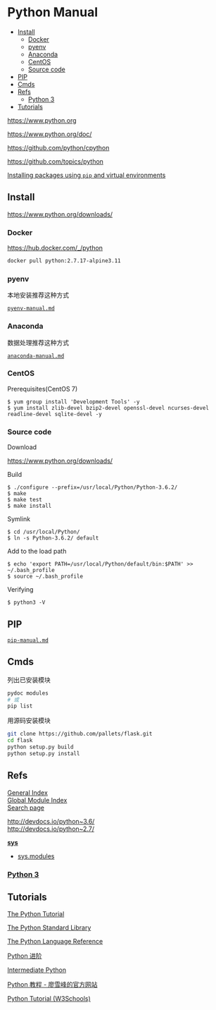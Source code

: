 <!-- omit in toc -->
# Python Manual

- [Install](#install)
  - [Docker](#docker)
  - [pyenv](#pyenv)
  - [Anaconda](#anaconda)
  - [CentOS](#centos)
  - [Source code](#source-code)
- [PIP](#pip)
- [Cmds](#cmds)
- [Refs](#refs)
  - [Python 3](#python-3)
- [Tutorials](#tutorials)

<https://www.python.org>

<https://www.python.org/doc/>

<https://github.com/python/cpython>

<https://github.com/topics/python>

[Installing packages using `pip` and virtual environments](https://packaging.python.org/guides/installing-using-pip-and-virtual-environments/)

## Install

<https://www.python.org/downloads/>

### Docker

<https://hub.docker.com/_/python>

```bash
docker pull python:2.7.17-alpine3.11
```

### pyenv

本地安装推荐这种方式

[`pyenv-manual.md`](pyenv-manual.md)

### Anaconda

数据处理推荐这种方式

[`anaconda-manual.md`](anaconda-manual.md)

### CentOS

Prerequisites(CentOS 7)
```
$ yum group install 'Development Tools' -y
$ yum install zlib-devel bzip2-devel openssl-devel ncurses-devel readline-devel sqlite-devel -y
```

### Source code

Download

https://www.python.org/downloads/

Build
```
$ ./configure --prefix=/usr/local/Python/Python-3.6.2/
$ make
$ make test
$ make install
```

Symlink
```
$ cd /usr/local/Python/
$ ln -s Python-3.6.2/ default
```

Add to the load path
```
$ echo 'export PATH=/usr/local/Python/default/bin:$PATH' >> ~/.bash_profile
$ source ~/.bash_profile
```

Verifying
```
$ python3 -V
```

## PIP

[`pip-manual.md`](pip-manual.md)

## Cmds

列出已安装模块

```bash
pydoc modules
# 或
pip list
```

用源码安装模块

```bash
git clone https://github.com/pallets/flask.git
cd flask
python setup.py build
python setup.py install
```

## Refs

[General Index](https://docs.python.org/3/genindex.html) \
[Global Module Index](https://docs.python.org/3/py-modindex.html) \
[Search page](https://docs.python.org/3/search.html)

http://devdocs.io/python~3.6/ \
http://devdocs.io/python~2.7/

**[sys](https://docs.python.org/3.6/library/sys.html)**

- [sys.modules](https://docs.python.org/3.6/library/sys.html#sys.modules)

### [Python 3](https://docs.python.org/3/)

## Tutorials

[The Python Tutorial](https://docs.python.org/3/tutorial/)

[The Python Standard Library](https://docs.python.org/3/library/index.html)

[The Python Language Reference](https://docs.python.org/3.6/reference/index.html)

[Python 进阶](https://github.com/eastlakeside/interpy-zh)

[Intermediate Python](https://github.com/yasoob/intermediatePython)

[Python 教程 - 廖雪峰的官方网站](https://www.liaoxuefeng.com/wiki/1016959663602400)

[Python Tutorial (W3Schools)](https://www.w3schools.com/python/default.asp)
